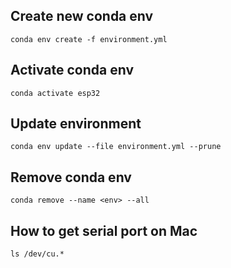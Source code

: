 ## Create new conda env
```
conda env create -f environment.yml
```

## Activate conda env
```
conda activate esp32
```

## Update environment
```
conda env update --file environment.yml --prune
```

## Remove conda env
```
conda remove --name <env> --all
```

## How to get serial port on Mac
```
ls /dev/cu.*
```
